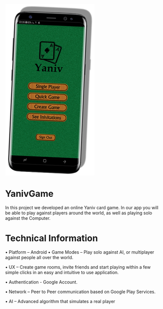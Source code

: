 ![](https://github.com/idonava/YanivGame/blob/master/img1.png)

# YanivGame
In this project we developed an online Yaniv card game.
In our app you will be able to play against players around the world, as well as playing solo against the Computer.

# Technical Information
• Platform – Android
• Game Modes – Play solo against AI, or multiplayer against people all over the world. 

• UX – Create game rooms, invite friends and start playing within a few simple clicks in an easy and intuitive to use application.

• Authentication - Google Account.

• Network – Peer to Peer communication based on Google Play Services.

• AI – Advanced algorithm that simulates a real player
